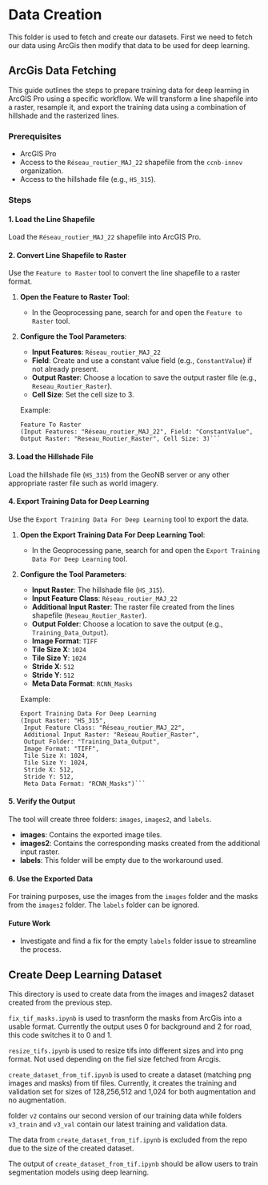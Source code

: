 # Data Creation
This folder is used to fetch and create our datasets.
First we need to fetch our data using ArcGis then modify that data to be used for deep learning.

## ArcGis Data Fetching
This guide outlines the steps to prepare training data for deep learning in ArcGIS Pro using a specific workflow. We will transform a line shapefile into a raster, resample it, and export the training data using a combination of hillshade and the rasterized lines. 

### Prerequisites

- ArcGIS Pro
- Access to the `Réseau_routier_MAJ_22` shapefile from the `ccnb-innov` organization.
- Access to the hillshade file (e.g., `HS_315`).

### Steps

#### 1. Load the Line Shapefile

Load the `Réseau_routier_MAJ_22` shapefile into ArcGIS Pro.

#### 2. Convert Line Shapefile to Raster

Use the `Feature to Raster` tool to convert the line shapefile to a raster format.

1. **Open the Feature to Raster Tool**:
   - In the Geoprocessing pane, search for and open the `Feature to Raster` tool.

2. **Configure the Tool Parameters**:
   - **Input Features**: `Réseau_routier_MAJ_22`
   - **Field**: Create and use a constant value field (e.g., `ConstantValue`) if not already present.
   - **Output Raster**: Choose a location to save the output raster file (e.g., `Reseau_Routier_Raster`).
   - **Cell Size**: Set the cell size to 3.

   Example:
   ```plaintext
   Feature To Raster
   (Input Features: "Réseau_routier_MAJ_22", Field: "ConstantValue", Output Raster: "Reseau_Routier_Raster", Cell Size: 3)```

#### 3. Load the Hillshade File

Load the hillshade file (`HS_315`) from the GeoNB server or any other appropriate raster file such as world imagery.

#### 4. Export Training Data for Deep Learning

Use the `Export Training Data For Deep Learning` tool to export the data.

1. **Open the Export Training Data For Deep Learning Tool**:
   - In the Geoprocessing pane, search for and open the `Export Training Data For Deep Learning` tool.

2. **Configure the Tool Parameters**:
   - **Input Raster**: The hillshade file (`HS_315`).
   - **Input Feature Class**: `Réseau_routier_MAJ_22`
   - **Additional Input Raster**: The raster file created from the lines shapefile (`Reseau_Routier_Raster`).
   - **Output Folder**: Choose a location to save the output (e.g., `Training_Data_Output`).
   - **Image Format**: `TIFF`
   - **Tile Size X**: `1024`
   - **Tile Size Y**: `1024`
   - **Stride X**: `512`
   - **Stride Y**: `512`
   - **Meta Data Format**: `RCNN_Masks`

   Example:
   ```plaintext
   Export Training Data For Deep Learning
   (Input Raster: "HS_315",
    Input Feature Class: "Réseau_routier_MAJ_22",
    Additional Input Raster: "Reseau_Routier_Raster",
    Output Folder: "Training_Data_Output",
    Image Format: "TIFF",
    Tile Size X: 1024,
    Tile Size Y: 1024,
    Stride X: 512,
    Stride Y: 512,
    Meta Data Format: "RCNN_Masks")```

#### 5. Verify the Output

The tool will create three folders: `images`, `images2`, and `labels`.

- **images**: Contains the exported image tiles.
- **images2**: Contains the corresponding masks created from the additional input raster.
- **labels**: This folder will be empty due to the workaround used.

#### 6. Use the Exported Data

For training purposes, use the images from the `images` folder and the masks from the `images2` folder. The `labels` folder can be ignored.

#### Future Work

- Investigate and find a fix for the empty `labels` folder issue to streamline the process.


## Create Deep Learning Dataset
This directory is used to create data from the images and images2 dataset created from the previous step.



`fix_tif_masks.ipynb` is used to trasnform the masks from ArcGis into a usable format. Currently the output uses 0 for background and 2 for road, this code switches it to 0 and 1.

`resize_tifs.ipynb` is used to resize tifs into different sizes and into png format. Not used depending on the fiel size fetched from Arcgis.

`create_dataset_from_tif.ipynb` is used to create a dataset (matching png images and masks) from tif files. Currently, it creates the training and validation set for sizes of 128,256,512 and 1,024 for both augmentation and no augmentation.

folder `v2` contains our second version of our training data while folders `v3_train` and `v3_val` contain our latest training and validation data.

The data from `create_dataset_from_tif.ipynb` is excluded from the repo due to the size of the created dataset.



The output of `create_dataset_from_tif.ipynb` should be allow users to train segmentation models using deep learning.




